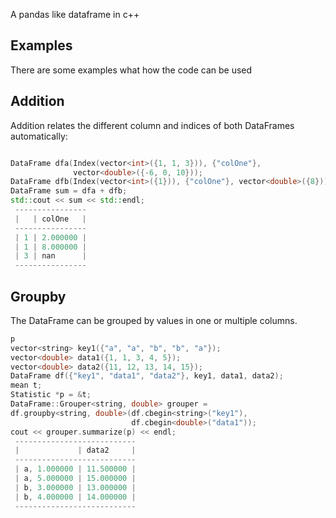 A pandas like dataframe in c++




Examples
--------
There are some examples what how the code can be used


Addition
--------
Addition relates the different column and indices of both DataFrames
automatically:
```c++

DataFrame dfa(Index(vector<int>({1, 1, 3})), {"colOne"},
              vector<double>({-6, 0, 10}));
DataFrame dfb(Index(vector<int>({1})), {"colOne"}, vector<double>({8}));
DataFrame sum = dfa + dfb;
std::cout << sum << std::endl;
 ----------------
 |   | colOne   |
 ----------------
 | 1 | 2.000000 |
 | 1 | 8.000000 |
 | 3 | nan      |
 ----------------
```

Groupby
-------
The DataFrame can be grouped by values in one or multiple columns. 
```c++
p
vector<string> key1({"a", "a", "b", "b", "a"});
vector<double> data1({1, 1, 3, 4, 5});
vector<double> data2({11, 12, 13, 14, 15});
DataFrame df({"key1", "data1", "data2"}, key1, data1, data2);
mean t;
Statistic *p = &t;
DataFrame::Grouper<string, double> grouper = 
df.groupby<string, double>(df.cbegin<string>("key1"), 
                           df.cbegin<double>("data1"));
cout << grouper.summarize(p) << endl;
 ---------------------------
 |             | data2     |
 ---------------------------
 | a, 1.000000 | 11.500000 |
 | a, 5.000000 | 15.000000 |
 | b, 3.000000 | 13.000000 |
 | b, 4.000000 | 14.000000 |
 ---------------------------
```


